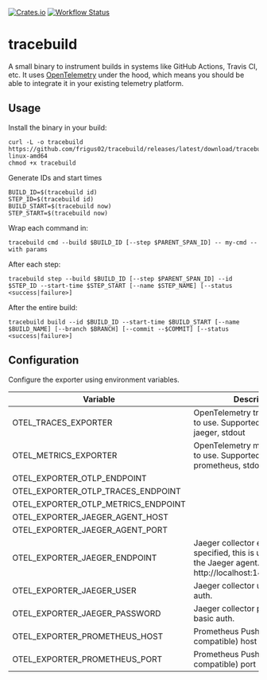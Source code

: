 [![Crates.io](https://img.shields.io/crates/v/tracebuild.svg)](https://crates.io/crates/tracebuild)
[![Workflow Status](https://github.com/frigus02/tracebuild/workflows/CI/badge.svg)](https://github.com/frigus02/tracebuild/actions?query=workflow%3A%22CI%22)

# tracebuild

A small binary to instrument builds in systems like GitHub Actions, Travis CI, etc. It uses [OpenTelemetry](https://opentelemetry.io/) under the hood, which means you should be able to integrate it in your existing telemetry platform.

## Usage

Install the binary in your build:

```
curl -L -o tracebuild https://github.com/frigus02/tracebuild/releases/latest/download/tracebuild-linux-amd64
chmod +x tracebuild
```

Generate IDs and start times

```
BUILD_ID=$(tracebuild id)
STEP_ID=$(tracebuild id)
BUILD_START=$(tracebuild now)
STEP_START=$(tracebuild now)
```

Wrap each command in:

```
tracebuild cmd --build $BUILD_ID [--step $PARENT_SPAN_ID] -- my-cmd --with params
```

After each step:

```
tracebuild step --build $BUILD_ID [--step $PARENT_SPAN_ID] --id $STEP_ID --start-time $STEP_START [--name $STEP_NAME] [--status <success|failure>]
```

After the entire build:

```
tracebuild build --id $BUILD_ID --start-time $BUILD_START [--name $BUILD_NAME] [--branch $BRANCH] [--commit --$COMMIT] [--status <success|failure>]
```

## Configuration

Configure the exporter using environment variables.

| Variable                            | Description                                                                                                                   | Default                |
| ----------------------------------- | ----------------------------------------------------------------------------------------------------------------------------- | ---------------------- |
| OTEL_TRACES_EXPORTER                | OpenTelemetry traces exporter to use. Supported are: otlp, jaeger, stdout                                                     | otlp                   |
| OTEL_METRICS_EXPORTER               | OpenTelemetry metrics exporter to use. Supported are: otlp, prometheus, stdout                                                | otlp                   |
| OTEL_EXPORTER_OTLP_ENDPOINT         |                                                                                                                               | https://localhost:4317 |
| OTEL_EXPORTER_OTLP_TRACES_ENDPOINT  |                                                                                                                               | https://localhost:4317 |
| OTEL_EXPORTER_OTLP_METRICS_ENDPOINT |                                                                                                                               | https://localhost:4317 |
| OTEL_EXPORTER_JAEGER_AGENT_HOST     |                                                                                                                               | 127.0.0.1              |
| OTEL_EXPORTER_JAEGER_AGENT_PORT     |                                                                                                                               | 6831                   |
| OTEL_EXPORTER_JAEGER_ENDPOINT       | Jaeger collector endpoint. If specified, this is used instead of the Jaeger agent. Example: http://localhost:14268/api/traces |                        |
| OTEL_EXPORTER_JAEGER_USER           | Jaeger collector user for basic auth.                                                                                         |                        |
| OTEL_EXPORTER_JAEGER_PASSWORD       | Jaeger collector password for basic auth.                                                                                     |                        |
| OTEL_EXPORTER_PROMETHEUS_HOST       | Prometheus Pushgateway (or compatible) host                                                                                   | 0.0.0.0                |
| OTEL_EXPORTER_PROMETHEUS_PORT       | Prometheus Pushgateway (or compatible) port                                                                                   | 9464                   |
